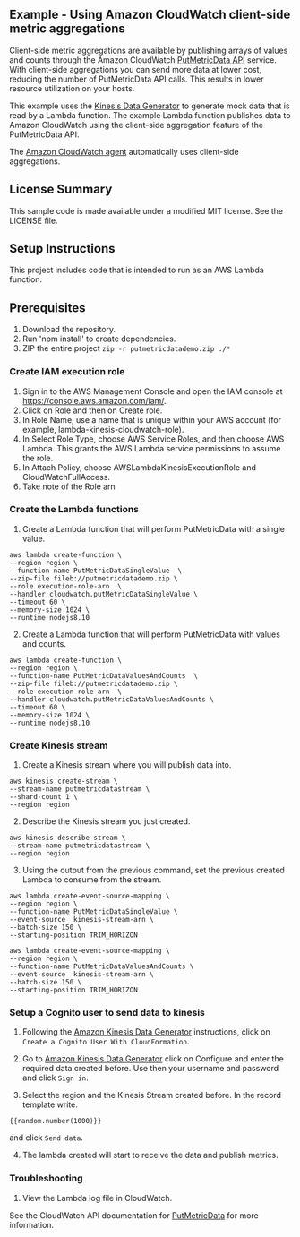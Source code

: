## Example - Using Amazon CloudWatch client-side metric aggregations 

Client-side metric aggregations are available by publishing arrays of values and counts through the Amazon CloudWatch [PutMetricData API](https://docs.aws.amazon.com/AmazonCloudWatch/latest/APIReference/API_PutMetricData.html) service. With client-side aggregations you can send more data at lower cost, reducing the number of PutMetricData API calls. This results in lower resource utilization on your hosts.

This example uses the [Kinesis Data Generator](https://awslabs.github.io/amazon-kinesis-data-generator/web/help.html) to generate mock data that is read by a Lambda function. The example Lambda function publishes data to Amazon CloudWatch using the client-side aggregation feature of the PutMetricData API. 

The [Amazon CloudWatch agent](https://docs.aws.amazon.com/AmazonCloudWatch/latest/monitoring/Install-CloudWatch-Agent.html) automatically uses client-side aggregations. 

## License Summary

This sample code is made available under a modified MIT license. See the LICENSE file.

## Setup Instructions

This project includes code that is intended to run as an AWS Lambda function. 

## Prerequisites

1. Download the repository.
2. Run 'npm install' to create dependencies.
3. ZIP the entire project `zip -r putmetricdatademo.zip ./*`

### Create IAM execution role
1. Sign in to the AWS Management Console and open the IAM console at https://console.aws.amazon.com/iam/.
2. Click on Role and then on Create role.
3. In Role Name, use a name that is unique within your AWS account (for example, lambda-kinesis-cloudwatch-role).
4. In Select Role Type, choose AWS Service Roles, and then choose AWS Lambda. This grants the AWS Lambda service permissions to assume the role.
5. In Attach Policy, choose AWSLambdaKinesisExecutionRole and CloudWatchFullAccess.
6. Take note of the Role arn

### Create the Lambda functions

1. Create a Lambda function that will perform PutMetricData with a single value.
```
aws lambda create-function \
--region region \
--function-name PutMetricDataSingleValue  \
--zip-file fileb://putmetricdatademo.zip \
--role execution-role-arn  \
--handler cloudwatch.putMetricDataSingleValue \
--timeout 60 \
--memory-size 1024 \
--runtime nodejs8.10
```

2. Create a Lambda function that will perform PutMetricData with values and counts.
```
aws lambda create-function \
--region region \
--function-name PutMetricDataValuesAndCounts  \
--zip-file fileb://putmetricdatademo.zip \
--role execution-role-arn  \
--handler cloudwatch.putMetricDataValuesAndCounts \
--timeout 60 \
--memory-size 1024 \
--runtime nodejs8.10
```

### Create Kinesis stream
1. Create a Kinesis stream where you will publish data into.
```
aws kinesis create-stream \
--stream-name putmetricdatastream \
--shard-count 1 \
--region region
```
2. Describe the Kinesis stream you just created.
```
aws kinesis describe-stream \
--stream-name putmetricdatastream \
--region region
```
3. Using the output from the previous command, set the previous created Lambda to consume from the stream.
```
aws lambda create-event-source-mapping \
--region region \
--function-name PutMetricDataSingleValue \
--event-source  kinesis-stream-arn \
--batch-size 150 \
--starting-position TRIM_HORIZON
```

```
aws lambda create-event-source-mapping \
--region region \
--function-name PutMetricDataValuesAndCounts \
--event-source  kinesis-stream-arn \
--batch-size 150 \
--starting-position TRIM_HORIZON
```

### Setup a Cognito user to send data to kinesis
1. Following the [Amazon Kinesis Data Generator](https://awslabs.github.io/amazon-kinesis-data-generator/web/help.html) instructions, click on `Create a Cognito User With CloudFormation`.

2. Go to [Amazon Kinesis Data Generator](https://awslabs.github.io/amazon-kinesis-data-generator) click on Configure and enter the required data created before. Use then your username and password and click `Sign in`.

3. Select the region and the Kinesis Stream created before. In the record template write.

```
{{random.number(1000)}}
```
and click `Send data`.

4. The lambda created will start to receive the data and publish metrics.

### Troubleshooting

1. View the Lambda log file in CloudWatch.

See the CloudWatch API documentation for [PutMetricData](https://docs.aws.amazon.com/AmazonCloudWatch/latest/APIReference/API_PutMetricData.html) for more information.
